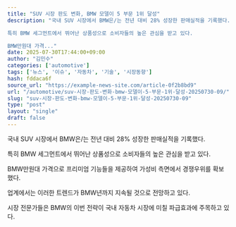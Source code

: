 ```yaml
---
title: "SUV 시장 판도 변화, BMW 모델이 5 부문 1위 달성"
description: "국내 SUV 시장에서 BMW은/는 전년 대비 28% 성장한 판매실적을 기록했다.

특히 BMW 세그먼트에서 뛰어난 상품성으로 소비자들의 높은 관심을 받고 있다.

BMW만원대 가격..."
date: 2025-07-30T17:44:00+09:00
author: "김민수"
categories: ['automotive']
tags: ['뉴스', '이슈', '자동차', '기술', '시장동향']
hash: fddaca6f
source_url: "https://example-news-site.com/article-0f2b8bd9"
url: "/automotive/suv-시장-판도-변화-bmw-모델이-5-부문-1위-달성-20250730-09/"
slug: "suv-시장-판도-변화-bmw-모델이-5-부문-1위-달성-20250730-09"
type: "post"
layout: "single"
draft: false
---
```


국내 SUV 시장에서 BMW은/는 전년 대비 28% 성장한 판매실적을 기록했다.

특히 BMW 세그먼트에서 뛰어난 상품성으로 소비자들의 높은 관심을 받고 있다.

BMW만원대 가격으로 프리미엄 기능들을 제공하여 가성비 측면에서 경쟁우위를 확보했다.

업계에서는 이러한 트렌드가 BMW년까지 지속될 것으로 전망하고 있다.

시장 전문가들은 BMW의 이번 전략이 국내 자동차 시장에 미칠 파급효과에 주목하고 있다.
